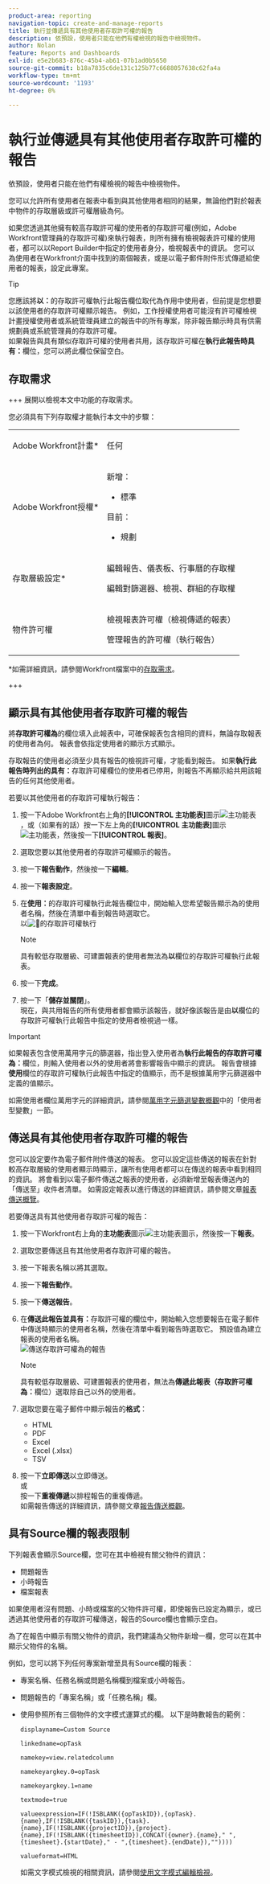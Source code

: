 ```yaml
---
product-area: reporting
navigation-topic: create-and-manage-reports
title: 執行並傳遞具有其他使用者存取許可權的報告
description: 依預設，使用者只能在他們有權檢視的報告中檢視物件。
author: Nolan
feature: Reports and Dashboards
exl-id: e5e2b683-876c-45b4-ab61-07b1ad0b5650
source-git-commit: b18a7835c6de131c125b77c6688057638c62fa4a
workflow-type: tm+mt
source-wordcount: '1193'
ht-degree: 0%

---
```


# 執行並傳遞具有其他使用者存取許可權的報告

<!-- Audited: 11/2024 -->

依預設，使用者只能在他們有權檢視的報告中檢視物件。

您可以允許所有使用者在報表中看到與其他使用者相同的結果，無論他們對於報表中物件的存取層級或許可權層級為何。

如果您透過其他擁有較高存取許可權的使用者的存取許可權(例如，Adobe Workfront管理員的存取許可權)來執行報表，則所有擁有檢視報表許可權的使用者，都可以以Report Builder中指定的使用者身分，檢視報表中的資訊。 您可以為使用者在Workfront介面中找到的兩個報表，或是以電子郵件附件形式傳遞給使用者的報表，設定此專案。

>[!TIP]
>
>您應該將&#x200B;**以：**&#x200B;的存取許可權執行此報告欄位取代為作用中使用者，但前提是您想要以該使用者的存取許可權顯示報告。 例如，工作授權使用者可能沒有許可權檢視計畫授權使用者或系統管理員建立的報告中的所有專案，除非報告顯示時具有供需規劃員或系統管理員的存取許可權。\
>如果報告與具有類似存取許可權的使用者共用，該存取許可權在&#x200B;**執行此報告時具有：**&#x200B;欄位，您可以將此欄位保留空白。

## 存取需求

+++ 展開以檢視本文中功能的存取需求。

您必須具有下列存取權才能執行本文中的步驟：

<table style="table-layout:auto"> 
 <col> 
 <col> 
 <tbody> 
  <tr> 
   <td role="rowheader">Adobe Workfront計畫*</td> 
   <td> <p>任何</p> </td> 
  </tr> 
  <tr> 
   <td role="rowheader">Adobe Workfront授權*</td> 
      <td> 
      <p>新增：</p>
         <ul>
         <li><p>標準</p></li>
         </ul>
      <p>目前：</p>
         <ul>
         <li><p>規劃</p></li>
         </ul>
   </td>
  </tr> 
  <tr> 
   <td role="rowheader">存取層級設定*</td> 
   <td> <p>編輯報告、儀表板、行事曆的存取權</p> <p>編輯對篩選器、檢視、群組的存取權</p></td> 
  </tr> 
  <tr> 
   <td role="rowheader">物件許可權</td> 
   <td> <p>檢視報表許可權（檢視傳遞的報表）</p><p>管理報告的許可權（執行報告）</p></td> 
  </tr> 
 </tbody> 
</table>

*如需詳細資訊，請參閱Workfront檔案中的[存取需求](/help/quicksilver/administration-and-setup/add-users/access-levels-and-object-permissions/access-level-requirements-in-documentation.md)。

+++

## 顯示具有其他使用者存取許可權的報告

將&#x200B;**存取許可權為**&#x200B;的欄位填入此報表中，可確保報表包含相同的資料，無論存取報表的使用者為何。 報表會依指定使用者的顯示方式顯示。

存取報告的使用者必須至少具有報告的檢視許可權，才能看到報告。 如果&#x200B;**執行此報告時列出的具有：**&#x200B;存取許可權欄位的使用者已停用，則報告不再顯示給共用該報告的任何其他使用者。

若要以其他使用者的存取許可權執行報告：

1. 按一下Adobe Workfront右上角的&#x200B;**[!UICONTROL 主功能表]**&#x200B;圖示![主功能表](/help/_includes/assets/main-menu-icon.png)，或（如果有的話）按一下左上角的&#x200B;**[!UICONTROL 主功能表]**&#x200B;圖示![主功能表](/help/_includes/assets/main-menu-icon-left-nav.png)，然後按一下&#x200B;**[!UICONTROL 報表]**。

1. 選取您要以其他使用者的存取許可權顯示的報告。
1. 按一下&#x200B;**報告動作**，然後按一下&#x200B;**編輯**。

1. 按一下&#x200B;**報表設定**。

1. 在&#x200B;**使用：**&#x200B;的存取許可權執行此報告欄位中，開始輸入您希望報告顯示為的使用者名稱，然後在清單中看到報告時選取它。\
   以![&#128279;](assets/unshimmed-access-rights-of.png)的存取許可權執行

   >[!NOTE]
   >
   >具有較低存取層級、可建置報表的使用者無法為&#x200B;**以**&#x200B;欄位的存取許可權執行此報表。

1. 按一下&#x200B;**完成**。
1. 按一下「**儲存並關閉**」。\
   現在，與共用報告的所有使用者都會顯示該報告，就好像該報告是由&#x200B;**以**&#x200B;欄位的存取許可權執行此報告中指定的使用者檢視過一樣。

>[!IMPORTANT]
>
>如果報表包含使用萬用字元的篩選器，指出登入使用者為&#x200B;**執行此報告的存取許可權為：**&#x200B;欄位，則輸入使用者以外的使用者將會影響報告中顯示的資訊。 報告會根據&#x200B;**使用**&#x200B;欄位的存取許可權執行此報告中指定的值顯示，而不是根據萬用字元篩選器中定義的值顯示。
>
>如需使用者欄位萬用字元的詳細資訊，請參閱[萬用字元篩選變數概觀](../../../reports-and-dashboards/reports/reporting-elements/understand-wildcard-filter-variables.md)中的「使用者型變數」一節。

## 傳送具有其他使用者存取許可權的報告

您可以設定要作為電子郵件附件傳送的報表。 您可以設定這些傳送的報表在針對較高存取層級的使用者顯示時顯示，讓所有使用者都可以在傳送的報表中看到相同的資訊。 將會看到以電子郵件傳送之報表的使用者，必須新增至報表傳送內的「傳送至」收件者清單。 如需設定報表以進行傳送的詳細資訊，請參閱文章[報表傳送概覽](../../../reports-and-dashboards/reports/creating-and-managing-reports/set-up-report-deliveries.md)。

若要傳送具有其他使用者存取許可權的報告：

1. 按一下Workfront右上角的&#x200B;**主功能表**&#x200B;圖示![主功能表圖示](assets/main-menu-icon.png)，然後按一下&#x200B;**報表**。

1. 選取您要傳送且有其他使用者存取許可權的報告。
1. 按一下報表名稱以將其選取。
1. 按一下&#x200B;**報告動作**。
1. 按一下&#x200B;**傳送報告**。

1. 在&#x200B;**傳送此報告並具有：**&#x200B;存取許可權的欄位中，開始輸入您想要報告在電子郵件中傳送時顯示的使用者名稱，然後在清單中看到報告時選取它。 預設值為建立報表的使用者名稱。\
   ![傳送存取許可權為](assets/unshimmed-send-report-access-rights-of.png)的報告

   >[!NOTE]
   >
   >具有較低存取層級、可建置報表的使用者，無法為&#x200B;**傳遞此報表（存取許可權為：**&#x200B;欄位）選取除自己以外的使用者。

1. 選取您要在電子郵件中顯示報告的&#x200B;**格式**：

   * HTML
   * PDF
   * Excel
   * Excel (.xlsx)
   * TSV

1. 按一下&#x200B;**立即傳送**&#x200B;以立即傳送。\
   或\
   按一下&#x200B;**重複傳遞**&#x200B;以排程報告的重複傳遞。\
   如需報告傳送的詳細資訊，請參閱文章[報告傳送概觀](../../../reports-and-dashboards/reports/creating-and-managing-reports/set-up-report-deliveries.md)。

## 具有Source欄的報表限制

下列報表會顯示Source欄，您可在其中檢視有關父物件的資訊：

* 問題報告
* 小時報告
* 檔案報表

如果使用者沒有問題、小時或檔案的父物件許可權，即使報告已設定為顯示，或已透過其他使用者的存取許可權傳送，報告的Source欄也會顯示空白。

為了在報告中顯示有關父物件的資訊，我們建議為父物件新增一欄，您可以在其中顯示父物件的名稱。

例如，您可以將下列任何專案新增至具有Source欄的報表：

* 專案名稱、任務名稱或問題名稱欄到檔案或小時報告。
* 問題報告的「專案名稱」或「任務名稱」欄。
* 使用參照所有三個物件的文字模式運算式的欄。 以下是時數報告的範例：

  ```
  displayname=Custom Source
  
  linkedname=opTask
  
  namekey=view.relatedcolumn
  
  namekeyargkey.0=opTask
  
  namekeyargkey.1=name
  
  textmode=true
  
  valueexpression=IF(!ISBLANK({opTaskID}),{opTask}.{name},IF(!ISBLANK({taskID}),{task}.{name},IF(!ISBLANK({projectID}),{project}.{name},IF(!ISBLANK({timesheetID}),CONCAT({owner}.{name}," ",{timesheet}.{startDate}," - ",{timesheet}.{endDate}),""))))
  
  valueformat=HTML
  ```

  如需文字模式檢視的相關資訊，請參閱[使用文字模式編輯檢視](../text-mode/edit-text-mode-in-view.md)。

